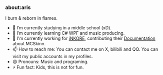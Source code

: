### about:aris

I burn & reborn in flames.

- 🔭 I’m currently studying in a middle school (xD).
- 🌱 I’m currently learning C# WPF and music producing.
- 🧐 I'm currently working for [iNKORE](https://github.com/iNKORE-NET), contributing their [Documentation](https://github.com/iNKORE-NET/Documentation) about MCSkinn.
- 📫 How to reach me: You can contact me on X, bilibili and QQ. You can visit my public accounts in my profiles.
- 😄 Pronouns: Music and programing.
- ⚡ Fun fact: Kids, this is not for fun.